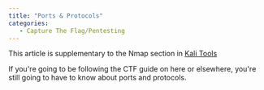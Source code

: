 ```yaml
---
title: "Ports & Protocols"
categories:
   - Capture The Flag/Pentesting
---
```


This article is supplementary to the Nmap section in [Kali Tools](https://freshprinceofhacking.github.io/capture%20the%20flag/pentesting/Kali-Tools/)

If you're going to be following the CTF guide on here or elsewhere, you're still going to have to know about ports and protocols. 
